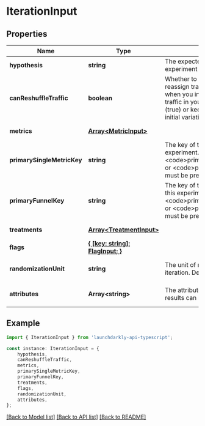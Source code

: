 # IterationInput


## Properties

Name | Type | Description | Notes
------------ | ------------- | ------------- | -------------
**hypothesis** | **string** | The expected outcome of this experiment | [default to undefined]
**canReshuffleTraffic** | **boolean** | Whether to allow the experiment to reassign traffic to different variations when you increase or decrease the traffic in your experiment audience (true) or keep all traffic assigned to its initial variation (false). Defaults to true. | [optional] [default to undefined]
**metrics** | [**Array&lt;MetricInput&gt;**](MetricInput.md) |  | [default to undefined]
**primarySingleMetricKey** | **string** | The key of the primary metric for this experiment. Either &lt;code&gt;primarySingleMetricKey&lt;/code&gt; or &lt;code&gt;primaryFunnelKey&lt;/code&gt; must be present. | [optional] [default to undefined]
**primaryFunnelKey** | **string** | The key of the primary funnel group for this experiment. Either &lt;code&gt;primarySingleMetricKey&lt;/code&gt; or &lt;code&gt;primaryFunnelKey&lt;/code&gt; must be present. | [optional] [default to undefined]
**treatments** | [**Array&lt;TreatmentInput&gt;**](TreatmentInput.md) |  | [default to undefined]
**flags** | [**{ [key: string]: FlagInput; }**](FlagInput.md) |  | [default to undefined]
**randomizationUnit** | **string** | The unit of randomization for this iteration. Defaults to user. | [optional] [default to undefined]
**attributes** | **Array&lt;string&gt;** | The attributes that this iteration\&#39;s results can be sliced by | [optional] [default to undefined]

## Example

```typescript
import { IterationInput } from 'launchdarkly-api-typescript';

const instance: IterationInput = {
    hypothesis,
    canReshuffleTraffic,
    metrics,
    primarySingleMetricKey,
    primaryFunnelKey,
    treatments,
    flags,
    randomizationUnit,
    attributes,
};
```

[[Back to Model list]](../README.md#documentation-for-models) [[Back to API list]](../README.md#documentation-for-api-endpoints) [[Back to README]](../README.md)
